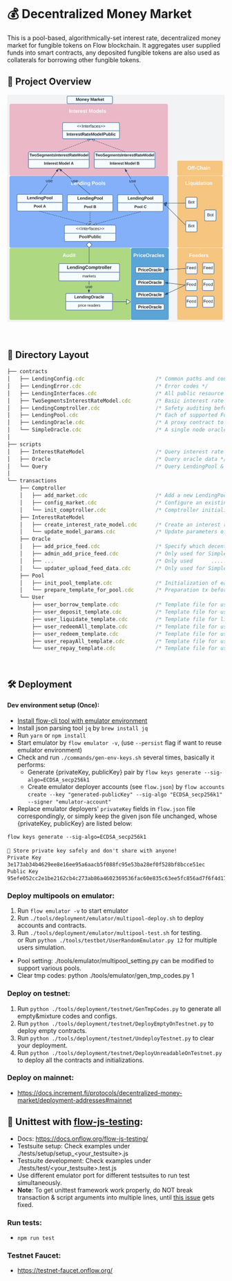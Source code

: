 # 💰 Decentralized Money Market

This is a pool-based, algorithmically-set interest rate, decentralized money market for fungible tokens on Flow blockchain. It aggregates user supplied funds into smart contracts, any deposited fungible tokens are also used as collaterals for borrowing other fungible tokens.
## 🧩 Project Overview
<p>
    <a href="https://increment.gitbook.io/public-documentation-1/protocols/decentralized-money-market">
        <img width="600" src="framework.png" />
    </a>
</p>
<br>

## 📖 Directory Layout
```js
├── contracts
│   ├── LendingConfig.cdc                       /* Common paths and constants */
│   ├── LendingError.cdc                        /* Error codes */
│   ├── LendingInterfaces.cdc                   /* All public resource interfaces */
│   ├── TwoSegmentsInterestRateModel.cdc        /* Basic interest rate model used by the money market */
│   ├── LendingComptroller.cdc                  /* Safety auditing before any side effects were applied to LendingPool */
│   ├── LendingPool.cdc                         /* Each of supported FungibleTokens on the money market has a corresponding LendingPool contract deployed & configured */
│   ├── LendingOracle.cdc                       /* A proxy contract to read from decentralized price feeds and formalize the result using OraclePublic interface */
│   └── SimpleOracle.cdc                        /* A single node oracle only used for unittest purpose */
│
├── scripts
│   ├── InterestRateModel                       /* Query interest rate parameters */
│   ├── Oracle                                  /* Query oracle data */
│   └── Query                                   /* Query LendingPool & user info */
│
└── transactions
    ├── Comptroller
    │   ├── add_market.cdc                      /* Add a new LendingPool to the money market */
    │   ├── config_market.cdc                   /* Configure an existing LendingPool's parameters */
    │   └── init_comptroller.cdc                /* Comptroller initialization */
    ├── InterestRateModel
    │   ├── create_interest_rate_model.cdc      /* Create an interest rate model resource. Each LendingPool could have its own interest rate model */
    │   └── update_model_params.cdc             /* Update parameters of an interest rate model */
    ├── Oracle
    │   ├── add_price_feed.cdc                  /* Specify which decentralized price feed is used by the given LendingPool contract */
    │   ├── admin_add_price_feed.cdc            /* Only used for SimpleOracle unittest */
    │   ├── ...                                 /* Only used      ......      unittest */
    │   └── updater_upload_feed_data.cdc        /* Only used for SimpleOracle unittest */
    ├── Pool
    │   ├── init_pool_template.cdc              /* Initialization of each LendingPool */
    │   └── prepare_template_for_pool.cdc       /* Preparation tx before deploying LendingPool contract */
    └── User
        ├── user_borrow_template.cdc            /* Template file for user borrow tx */
        ├── user_deposit_template.cdc           /* Template file for user supply (deposit) tx */
        ├── user_liquidate_template.cdc         /* Template file for liquidation tx */
        ├── user_redeemAll_template.cdc         /* Template file for user redeem all tx */
        ├── user_redeem_template.cdc            /* Template file for user redeem (withdraw) tx */
        ├── user_repayAll_template.cdc          /* Template file for user repay all borrows tx */
        └── user_repay_template.cdc             /* Template file for user repay borrow tx */
```
<br>

## 🛠️ Deployment

#### Dev environment setup (Once):
* [Install flow-cli tool with emulator environment](https://docs.onflow.org/flow-cli/install/)
* Install json parsing tool `jq` by `brew install jq`
* Run `yarn` or `npm install`
* Start emulator by `flow emulator -v`, (use `--persist` flag if want to reuse emulator environment)
* Check and run `./commands/gen-env-keys.sh` several times, basically it performs:
  - Generate {privateKey, publicKey} pair by `flow keys generate --sig-algo=ECDSA_secp256k1`
  - Create emulator deployer accounts (see `flow.json`) by `flow accounts create --key "generated-publicKey" --sig-algo "ECDSA_secp256k1" --signer "emulator-account"`
* Replace emulator deployers' `privateKey` fields in `flow.json` file correspondingly, or simply keep the given json file unchanged, whose {privateKey, publicKey} are listed below:
```
flow keys generate --sig-algo=ECDSA_secp256k1

🔴️ Store private key safely and don't share with anyone! 
Private Key 	 3e173ab34b4629ee8e16ee95a6aacb5f088fc95e53ba28ef0f528bf8bcce51ec 
Public Key 	 95efe052cc2e1be2162cb4c273ab86a4602369536fac60e835c63ee5fc856ad7f6f4d17eb505af54482caac0addeb9b2b24e7b44eb79cb02e19be106c1cbfd4f 
```

### Deploy multipools on emulator:
1. Run `flow emulator -v` to start emulator
2. Run `./tools/deployment/emulator/multipool-deploy.sh` to deploy accounts and contracts.
3. Run `./tools/deployment/emulator/multipool-test.sh` for testing.
   <br>or Run `python ./tools/testbot/UserRandomEmulator.py 12` for multiple users simulation.
* Pool setting:
  ./tools/emulator/multipool_setting.py can be modified to support various pools.
* Clear tmp codes:
  python ./tools/emulator/gen_tmp_codes.py 1

### Deploy on testnet:
1. Run `python ./tools/deployment/testnet/GenTmpCodes.py` to generate all empty&mixture codes and configs.
2. Run `python ./tools/deployment/testnet/DeployEmptyOnTestnet.py` to deploy empty contracts.
3. Run `python ./tools/deployment/testnet/UndeployTestnet.py` to clear your deployment.
4. Run `python ./tools/deployment/testnet/DeployUnreadableOnTestnet.py` to deploy all the contracts and initializations.

### Deploy on mainnet:
* https://docs.increment.fi/protocols/decentralized-money-market/deployment-addresses#mainnet

## 🔎 Unittest with [flow-js-testing](https://github.com/onflow/flow-js-testing):
* Docs: https://docs.onflow.org/flow-js-testing/
* Testsuite setup: Check examples under ./tests/setup/setup_\<your_testsuite\>.js
* Testsuite development: Check examples under ./tests/test/\<your_testsuite\>.test.js
* Use different emulator port for different testsuites to run test simultaneously.
* **Note**: To get unittest framework work properly, do NOT break transaction & script arguments into multiple lines, until [this issue](https://github.com/onflow/flow-cadut/issues/15) gets fixed.

### Run tests:
* `npm run test`

### Testnet Faucet:
* https://testnet-faucet.onflow.org/
